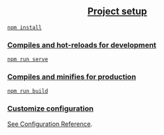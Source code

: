<h2 align="center">
  <a href="https://infinitycode95.github.io/vue3__marvel/#/>🔗 open link</a> 
</h3>

---

## Project setup
```
npm install
```

### Compiles and hot-reloads for development
```
npm run serve
```

### Compiles and minifies for production
```
npm run build
```

### Customize configuration
See [Configuration Reference](https://cli.vuejs.org/config/).

